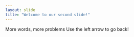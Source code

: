 ```yaml
---
layout: slide
title: "Welcome to our second slide!"
---
```

More words, more problems
Use the left arrow to go back!
